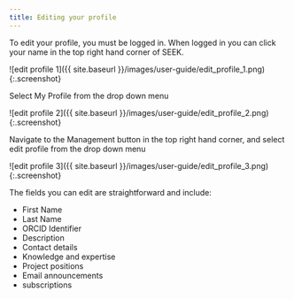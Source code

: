 ```yaml
---
title: Editing your profile
---
```


To edit your profile, you must be logged in. When logged in you can click your name in the top right hand corner of SEEK.

![edit profile 1]({{ site.baseurl }}/images/user-guide/edit_profile_1.png){:.screenshot}

Select My Profile from the drop down menu

![edit profile 2]({{ site.baseurl }}/images/user-guide/edit_profile_2.png){:.screenshot}

Navigate to the Management button in the top right hand corner, and select edit profile from the drop down menu

![edit profile 3]({{ site.baseurl }}/images/user-guide/edit_profile_3.png){:.screenshot}

The fields you can edit are straightforward and include:

* First Name
* Last Name
* ORCID Identifier
* Description
* Contact details
* Knowledge and expertise
* Project positions
* Email announcements
* subscriptions
